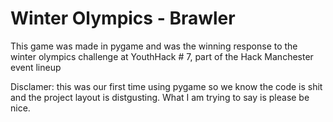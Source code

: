 # Winter Olympics - Brawler

This game was made in pygame and was the winning response to the winter olympics challenge at YouthHack # 7, part of the Hack Manchester event lineup

Disclamer: this was our first time using pygame so we know the code is shit and the project layout is distgusting. What I am trying to say is please be nice.